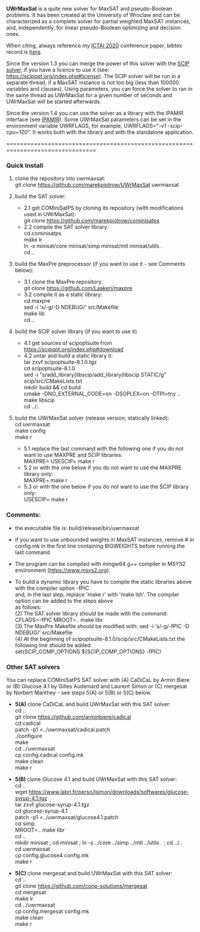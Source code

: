 **UWrMaxSat** is a quite new solver for MaxSAT and pseudo-Boolean problems. It has been created at the University of Wroclaw and can be characterized as a complete solver for partial weighted MaxSAT instances, and, independently, for linear pseudo-Boolean optimizing and decision ones.

When citing, always reference my [ICTAI 2020](https://www.ictai2020.org/) conference paper, bibtex record is [here](https://www.computer.org/csdl/api/v1/citation/bibtex/proceedings/1pP3sSVh3BS/922800a132).

Since the version 1.3 you can merge the power of this solver with the [SCIP solver](https:://scipopt.org), if you have a licence to use it (see: https://scipopt.org/index.php#license). The SCIP solver will be run in a separate thread, if a MaxSAT instance is not too big (less than 100000 variables and clauses). Using parameters, you can force the solver to ran in the same thread as UWrMaxSat for a given number of seconds and UWrMaxSat will be started afterwards.

Since the version 1.4 you can use the solver as a library with the IPAMIR interface (see [IPAMIR](https://maxsat-evaluations.github.io/2022/incremental.html)). Some UWrMaxSat parameters can be set in the environment variable UWRFLAGS, for example, UWRFLAGS="-v1 -scip-cpu=120". It works both with the library and with the standalone application.

================================================================================
### Quick Install

1. clone the repository into uwrmaxsat:  
    git clone https://github.com/marekpiotrow/UWrMaxSat uwrmaxsat  

2. build the SAT solver:  
    * 2.1 get COMiniSatPS by cloning its repository (with modifications used in UWrMaxSat):  
        git clone https://github.com/marekpiotrow/cominisatps  
    * 2.2 compile the SAT solver library:  
        cd cominisatps  
        make lr  
        ln -s minisat/core minisat/simp minisat/mtl minisat/utils .  
        cd ..  

3. build the MaxPre preprocessor (if you want to use it - see Comments below):  
    * 3.1 clone the MaxPre repository:  
        git clone https://github.com/Laakeri/maxpre  
    * 3.2 compile it as a static library:  
        cd maxpre  
        sed -i 's/-g/-D NDEBUG/' src/Makefile  
        make lib  
        cd ..

4. build the SCIP solver library (if you want to use it)  
    * 4.1 get sources of scipoptsuite from https://scipopt.org/index.php#download  
    * 4.2 untar and build a static library it:  
        tar zxvf scipoptsuite-8.1.0.tgz  
        cd scipoptsuite-8.1.0  
        sed -i "s/add_library(libscip/add_library(libscip STATIC/g" scip/src/CMakeLists.txt  
        mkdir build && cd build  
        cmake -DNO_EXTERNAL_CODE=on -DSOPLEX=on -DTPI=tny ..  
        make libscip  
        cd ../..  

5. build the UWrMaxSat solver (release version, statically linked):  
        cd uwrmaxsat  
        make config  
        make r
    * 5.1 replace the last command with the following one if you do not want to use MAXPRE and SCIP libraries:  
        MAXPRE= USESCIP=  make r  
    * 5.2 or with the one below if you do not want to use the MAXPRE library only:  
        MAXPRE=  make r  
    * 5.3 or with the one below if you do not want to use the SCIP library only:  
        USESCIP=  make r  

### Comments:

   - the executable file is: build/release/bin/uwrmaxsat

   - if you want to use unbounded weights in MaxSAT instances, remove # in config.mk in the first line 
     containing BIGWEIGHTS before running the last command

   - The program can be compiled with mingw64 g++ compiler in MSYS2 environment (https://www.msys2.org).

   - To build a dynamic library you have to compile the static libraries above with the compiler option -fPIC  
     and, in the last step, replace 'make r' with 'make lsh'. The compiler option can be added to the steps above  
     as follows:  
       (2) The SAT solver library should be made with the command: CFLAGS=-fPIC MROOT=.. make libr  
       (3) The MaxPre Makefile should be modified with: sed -i 's/-g/-fPIC -D NDEBUG/' src/Makefile  
       (4) At the beginning of scipoptsuite-8.1.0/scip/src/CMakeLists.txt the following line should be added:    
           set(SCIP_COMP_OPTIONS ${SCIP_COMP_OPTIONS} -fPIC)

### Other SAT solvers

You can replace COMiniSatPS SAT solver with (A) CaDiCaL by Armin Biere or (B) Glucose 4.1 by Gilles Audemard 
and Laurent Simon or (C) mergesat by Norbert Manthey - see steps 5(A) or 5(B) or 5(C) below.

* **5(A)** clone CaDiCaL and build UWrMaxSat with this SAT solver:  
    cd ..  
    git clone https://github.com/arminbiere/cadical  
    cd cadical  
    patch -p1 <../uwrmaxsat/cadical.patch  
    ./configure  
    make  
    cd ../uwrmaxsat  
    cp config.cadical config.mk  
    make clean  
    make r

* **5(B)** clone Glucose 4.1 and build UWrMaxSat with this SAT solver:  
    cd ..  
    wget https://www.labri.fr/perso/lsimon/downloads/softwares/glucose-syrup-4.1.tgz  
    tar zxvf glucose-syrup-4.1.tgz  
    cd glucose-syrup-4.1  
    patch -p1 <../uwrmaxsat/glucose4.1.patch  
    cd simp  
    MROOT=.. make libr  
    cd ..  
    mkdir minisat ; cd minisat ; ln -s ../core ../simp ../mtl ../utils . ; cd ../..  
    cd uwrmaxsat  
    cp config.glucose4 config.mk  
    make r

* **5(C)** clone mergesat and build UWrMaxSat with this SAT solver:  
    cd ..  
    git clone https://github.com/conp-solutions/mergesat  
    cd mergesat  
    make lr  
    cd ../uwrmaxsat  
    cp config.mergesat config.mk  
    make clean  
    make r

